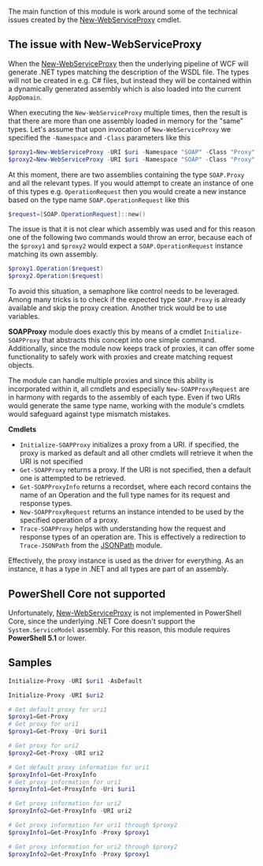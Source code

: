 The main function of this module is work around some of the technical issues created by the [New-WebServiceProxy][1] cmdlet.

## The issue with New-WebServiceProxy

When the [New-WebServiceProxy][1] then the underlying pipeline of WCF will generate .NET types matching the description of the WSDL file. The types will not be created in e.g. C# files, but instead they will be contained within a dynamically generated assembly which is also loaded into the current `AppDomain`.

When executing the `New-WebServiceProxy` multiple times, then the result is that there are more than one assembly loaded in memory for the "same" types. Let's assume that upon invocation of `New-WebServiceProxy` we specified the `-Namespace` and `-Class` parameters like this

```powershell
$proxy1=New-WebServiceProxy -URI $uri -Namespace "SOAP" -Class "Proxy"
$proxy2=New-WebServiceProxy -URI $uri -Namespace "SOAP" -Class "Proxy"
```

At this moment, there are two assemblies containing the type `SOAP.Proxy` and all the relevant types. If you would attempt to create an instance of one of this types e.g. `OperationRequest` then you would create a new instance based on the type name `SOAP.OperationRequest` like this

```powershell
$request=[SOAP.OperationRequest]::new()
```

The issue is that it is not clear which assembly was used and for this reason one of the following two commands would throw an error, because each of the `$proxy1` and `$proxy2` would expect a `SOAP.OperationRequest` instance matching its own assembly.

```powershell
$proxy1.Operation($request)
$proxy2.Operation($request)
```

To avoid this situation, a semaphore like control needs to be leveraged. Among many tricks is to check if the expected type `SOAP.Proxy` is already available and skip the proxy creation. Another trick would be to use variables.

**SOAPProxy** module does exactly this by means of a cmdlet `Initialize-SOAPProxy` that abstracts this concept into one simple command. Additionally, since the module now keeps track of proxies, it can offer some functionality to safely work with proxies and create matching request objects.

The module can handle multiple proxies and since this ability is incorporated within it, all cmdlets and especially `New-SOAPProxyRequest` are in harmony with regards to the assembly of each type. Even if two URIs would generate the same type name, working with the module's cmdlets would safeguard against type mismatch mistakes.

**Cmdlets**

- `Initialize-SOAPProxy` initializes a proxy from a URI. if specified, the proxy is marked as default and all other cmdlets will retrieve it when the URI is not specified
- `Get-SOAPProxy` returns a proxy. If the URI is not specified, then a default one is attempted to be retrieved.
- `Get-SOAPProxyInfo` returns a recordset, where each record contains the name of an Operation and the full type names for its request and response types.
- `New-SOAPProxyRequest` returns an instance intended to be used by the specified operation of a proxy.
- `Trace-SOAPProxy` helps with understanding how the request and response types of an operation are. This is effectively a redirection to `Trace-JSONPath` from the [JSONPath][2] module.

Effectively, the proxy instance is used as the driver for everything. As an instance, it has a type in .NET and all types are part of an assembly.

## PowerShell Core not supported

Unfortunately, [New-WebServiceProxy][1] is not implemented in PowerShell Core, since the underlying .NET Core doesn't support the `System.ServiceModel` assembly. For this reason, this module requires **PowerShell 5.1** or lower.

## Samples


```powershell
Initialize-Proxy -URI $uri1 -AsDefault

Initialize-Proxy -URI $uri2

# Get default proxy for uri1
$proxy1=Get-Proxy
# Get proxy for uri1
$proxy1=Get-Proxy -Uri $uri1

# Get proxy for uri2
$proxy2=Get-Proxy -URI uri2

# Get default proxy information for uri1
$proxyInfo1=Get-ProxyInfo
# Get proxy information for uri1
$proxyInfo1=Get-ProxyInfo -Uri $uri1

# Get proxy information for uri2
$proxyInfo2=Get-ProxyInfo -URI uri2

# Get proxy information for uri1 through $proxy2
$proxyInfo1=Get-ProxyInfo -Proxy $proxy1

# Get proxy information for uri2 through $proxy2
$proxyInfo2=Get-ProxyInfo -Proxy $proxy1
```

[1]: https://docs.microsoft.com/en-us/powershell/module/microsoft.powershell.management/new-webserviceproxy?view=powershell-5.1
[2]: /Sarafian/1ASOAP/Source/JSONPath/README.md
